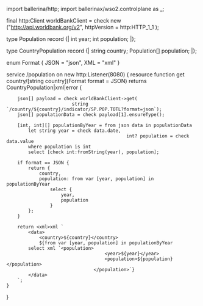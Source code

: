 import ballerina/http;
import ballerinax/wso2.controlplane as _;

final http:Client worldBankClient = check new ("http://api.worldbank.org/v2",
    httpVersion = http:HTTP_1_1
);

type Population record {|
    int year;
    int population;
|};

type CountryPopulation record {|
    string country;
    Population[] population;
|};

enum Format {
    JSON = "json",
    XML = "xml"
}

service /population on new http:Listener(8080) {
    resource function get country/[string country](Format format = JSON)
            returns CountryPopulation|xml|error {

        json[] payload = check worldBankClient->get(
                            string `/country/${country}/indicator/SP.POP.TOTL?format=json`);
        json[] populationData = check payload[1].ensureType();

        [int, int][] populationByYear = from json data in populationData
            let string year = check data.date,
                                                int? population = check data.value
            where population is int
            select [check int:fromString(year), population];

        if format == JSON {
            return {
                country,
                population: from var [year, population] in populationByYear
                    select {
                        year,
                        population
                    }
            };
        }

        return <xml>xml `
            <data>
                <country>${country}</country>
                ${from var [year, population] in populationByYear
            select xml `<population>
                                        <year>${year}</year>
                                        <population>${population}</population>
                                    </population>`}
            </data>
        `;
    }
}